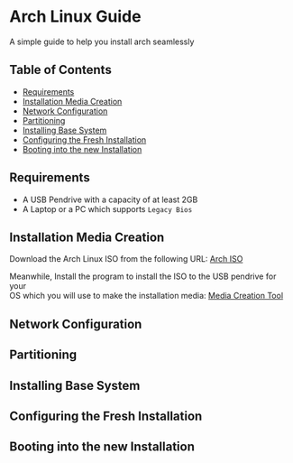 # Arch Linux Guide

A simple guide to help you install arch seamlessly
## Table of Contents

- [Requirements](#Requirements)
- [Installation Media Creation](#Installation-Media-Creation)
- [Network Configuration](#Network-Configuration)
- [Partitioning](#Partitioning)
- [Installing Base System](#Installation-Base-System)
- [Configuring the Fresh Installation](#Configuring-the-Fresh-Installation)
- [Booting into the new Installation](#Booting-into-the-new-Installation)

## Requirements

- A USB Pendrive with a capacity of at least 2GB
- A Laptop or a PC which supports `Legacy Bios`

## Installation Media Creation
<p> Download the Arch Linux ISO from the following URL: <a href="https://archlinux.org/download/" href="_blank">Arch ISO</a> </p>
<p>Meanwhile,
Install the program to install the ISO to the USB pendrive for your <br>
OS which you will use to make the installation media: <a href="https://etcher.balena.io/#download-etcher" href="_blank">Media Creation Tool</a>
</p>

## Network Configuration
## Partitioning
## Installing Base System
## Configuring the Fresh Installation
## Booting into the new Installation
